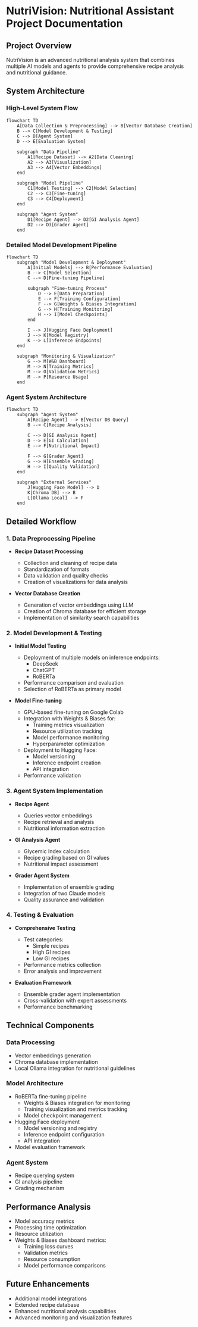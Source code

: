 # NutriVision: Nutritional Assistant Project Documentation

## Project Overview
NutriVision is an advanced nutritional analysis system that combines multiple AI models and agents to provide comprehensive recipe analysis and nutritional guidance.

## System Architecture

### High-Level System Flow
```mermaid
flowchart TD
    A[Data Collection & Preprocessing] --> B[Vector Database Creation]
    B --> C[Model Development & Testing]
    C --> D[Agent System]
    D --> E[Evaluation System]

    subgraph "Data Pipeline"
        A1[Recipe Dataset] --> A2[Data Cleaning]
        A2 --> A3[Visualization]
        A3 --> A4[Vector Embeddings]
    end

    subgraph "Model Pipeline"
        C1[Model Testing] --> C2[Model Selection]
        C2 --> C3[Fine-tuning]
        C3 --> C4[Deployment]
    end

    subgraph "Agent System"
        D1[Recipe Agent] --> D2[GI Analysis Agent]
        D2 --> D3[Grader Agent]
    end
```

### Detailed Model Development Pipeline
```mermaid
flowchart TD
    subgraph "Model Development & Deployment"
        A[Initial Models] --> B[Performance Evaluation]
        B --> C[Model Selection]
        C --> D[Fine-tuning Pipeline]
        
        subgraph "Fine-tuning Process"
            D --> E[Data Preparation]
            E --> F[Training Configuration]
            F --> G[Weights & Biases Integration]
            G --> H[Training Monitoring]
            H --> I[Model Checkpoints]
        end
        
        I --> J[Hugging Face Deployment]
        J --> K[Model Registry]
        K --> L[Inference Endpoints]
    end

    subgraph "Monitoring & Visualization"
        G --> M[W&B Dashboard]
        M --> N[Training Metrics]
        M --> O[Validation Metrics]
        M --> P[Resource Usage]
    end
```

### Agent System Architecture
```mermaid
flowchart TD
    subgraph "Agent System"
        A[Recipe Agent] --> B[Vector DB Query]
        B --> C[Recipe Analysis]
        
        C --> D[GI Analysis Agent]
        D --> E[GI Calculation]
        E --> F[Nutritional Impact]
        
        F --> G[Grader Agent]
        G --> H[Ensemble Grading]
        H --> I[Quality Validation]
    end

    subgraph "External Services"
        J[Hugging Face Model] --> D
        K[Chroma DB] --> B
        L[Ollama Local] --> F
    end
```

## Detailed Workflow

### 1. Data Preprocessing Pipeline
- **Recipe Dataset Processing**
  - Collection and cleaning of recipe data
  - Standardization of formats
  - Data validation and quality checks
  - Creation of visualizations for data analysis

- **Vector Database Creation**
  - Generation of vector embeddings using LLM
  - Creation of Chroma database for efficient storage
  - Implementation of similarity search capabilities

### 2. Model Development & Testing
- **Initial Model Testing**
  - Deployment of multiple models on inference endpoints:
    - DeepSeek
    - ChatGPT
    - RoBERTa
  - Performance comparison and evaluation
  - Selection of RoBERTa as primary model

- **Model Fine-tuning**
  - GPU-based fine-tuning on Google Colab
  - Integration with Weights & Biases for:
    - Training metrics visualization
    - Resource utilization tracking
    - Model performance monitoring
    - Hyperparameter optimization
  - Deployment to Hugging Face:
    - Model versioning
    - Inference endpoint creation
    - API integration
  - Performance validation

### 3. Agent System Implementation
- **Recipe Agent**
  - Queries vector embeddings
  - Recipe retrieval and analysis
  - Nutritional information extraction

- **GI Analysis Agent**
  - Glycemic Index calculation
  - Recipe grading based on GI values
  - Nutritional impact assessment

- **Grader Agent System**
  - Implementation of ensemble grading
  - Integration of two Claude models
  - Quality assurance and validation

### 4. Testing & Evaluation
- **Comprehensive Testing**
  - Test categories:
    - Simple recipes
    - High GI recipes
    - Low GI recipes
  - Performance metrics collection
  - Error analysis and improvement

- **Evaluation Framework**
  - Ensemble grader agent implementation
  - Cross-validation with expert assessments
  - Performance benchmarking

## Technical Components

### Data Processing
- Vector embeddings generation
- Chroma database implementation
- Local Ollama integration for nutritional guidelines

### Model Architecture
- RoBERTa fine-tuning pipeline
  - Weights & Biases integration for monitoring
  - Training visualization and metrics tracking
  - Model checkpoint management
- Hugging Face deployment
  - Model versioning and registry
  - Inference endpoint configuration
  - API integration
- Model evaluation framework

### Agent System
- Recipe querying system
- GI analysis pipeline
- Grading mechanism

## Performance Analysis
- Model accuracy metrics
- Processing time optimization
- Resource utilization
- Weights & Biases dashboard metrics:
  - Training loss curves
  - Validation metrics
  - Resource consumption
  - Model performance comparisons

## Future Enhancements
- Additional model integrations
- Extended recipe database
- Enhanced nutritional analysis capabilities
- Advanced monitoring and visualization features 